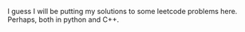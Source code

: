 I guess I will be putting my solutions to some leetcode problems here. Perhaps, both in python and C++.
